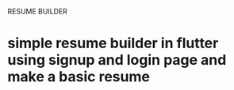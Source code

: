 RESUME BUILDER
# simple resume builder in flutter using signup and login page and make a basic resume  
